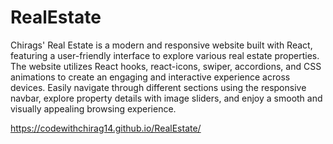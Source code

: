 # RealEstate

Chirags' Real Estate is a modern and responsive website built with React,
featuring a user-friendly interface to explore various real estate properties. 
The website utilizes React hooks, react-icons, swiper, accordions, and CSS animations
to create an engaging and interactive experience across devices. Easily navigate through
different sections using the responsive navbar, explore property details with image sliders, 
and enjoy a smooth and visually appealing browsing experience.


https://codewithchirag14.github.io/RealEstate/
